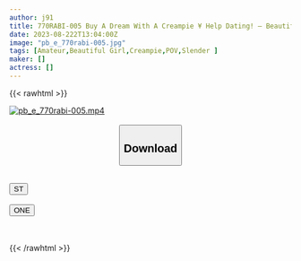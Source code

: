 ```yaml
---
author: j91
title: 770RABI-005 Buy A Dream With A Creampie ¥ Help Dating! – Beautiful Girl Momo-Chan
date: 2023-08-222T13:04:00Z
image: "pb_e_770rabi-005.jpg"
tags: [Amateur,Beautiful Girl,Creampie,POV,Slender ]
maker: []
actress: []
---
```



{{< rawhtml >}}

<div class="video" data-videoid="bpXvkpxL6qIKl2">
    <a href="javascript:;">
        <img src="https://my.j91.asia/posts/pb_e_770rabi-005/pb_e_770rabi-005.jpg" width="WIDTH" height="HEIGHT" alt="pb_e_770rabi-005.mp4" loading="lazy">
    </a>
</div>

<script type="text/javascript" src="https://j91.asia/asset/on-demand-st.js"></script>

<br>
  <link rel="stylesheet" href="https://j91.asia/asset/bs5.css">
  
  <center>
  <button class="btn btn-primary" type="button" data-bs-toggle="collapse" data-bs-target=".multi-collapse" aria-expanded="false" aria-controls="multiCollapseExample1 multiCollapseExample2"><h2>Download</h2></button></center>
</p>
<div class="row">
  <div class="col">
    <div class="collapse multi-collapse" id="multiCollapseExample1">
      <div class="card card-body">
	      	      <br>
<div class="buttons">  
<a href="https://streamtape.to/v/bpXvkpxL6qIKl2"><button class="btn-hover color-3"><i class="fa fa-download"></i> ST</button></a></div>
    </div>
  </div>
</div>
  <div class="col">
    <div class="collapse multi-collapse" id="multiCollapseExample2">
      <div class="card card-body">
	      <br>
<div class="buttons">
    <a href="https://oneupload.to/03x8ho8i7dlq"><button class="btn-hover color-9"><i class="fa fa-download"></i> ONE</button></a></div>
<br><br>
      </div>
    </div>
  </div>
</div>

{{< /rawhtml >}}

